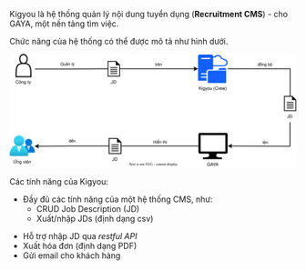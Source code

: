 
Kigyou là hệ thống quản lý nội dung tuyển dụng (**Recruitment CMS**) - cho GAYA, một nền tảng tìm việc.

Chức năng của hệ thống có thể được mô tả như hình dưới.

![Kigyou là CMS của hệ thống GAYA](_assets/crew_usage.svg)

Các tính năng của Kigyou:
* Đầy đủ các tính năng của một hệ thống CMS, như:
  - CRUD Job Description (JD)
  - Xuất/nhập JDs (định dạng csv)
- Hỗ trợ nhập JD qua _restful API_
- Xuất hóa đơn (định dạng PDF)
- Gửi email cho khách hàng